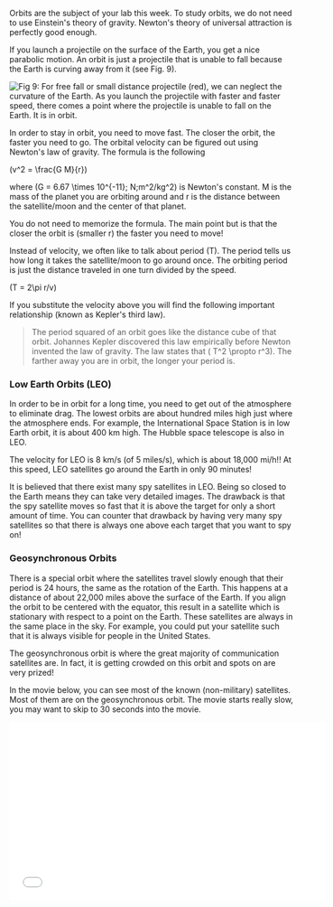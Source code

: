Orbits are the subject of your lab this week. To study orbits, we do not need to use Einstein's theory of gravity. Newton's theory of universal attraction is perfectly good enough.

If you launch a projectile on the surface of the Earth, you get a nice parabolic motion. An orbit is just a projectile that is unable to fall because the Earth is curving away from it (see Fig. 9).

![](https://online.science.psu.edu/sites/default/files/phys010/W14cosmo/orbitprojectile.jpg "Fig 9: For free fall or small distance projectile (red), we can neglect the curvature of the Earth. As you launch the projectile with faster and faster speed, there comes a  point where the projectile is unable to fall on the Earth. It is in orbit.")

In order to stay in orbit, you need to move fast. The closer the orbit, the faster you need to go. The orbital velocity can be figured out using Newton's law of gravity. The formula is the following

\(v^2 = \frac{G M}{r}\)

where \(G = 6.67 \times 10^{-11}\; N\;m^2/kg^2\) is Newton's constant. M is the mass of the planet you are orbiting around and r is the distance between the satellite/moon and the center of that planet.

You do not need to memorize the formula. The main point but is that the closer the orbit is (smaller r) the faster you need to move!

Instead of velocity, we often like to talk about period (T). The period tells us how long it takes the satellite/moon to go around once. The orbiting period is just the distance traveled in one turn divided by the speed.

\(T = 2\pi r/v\)

If you substitute the velocity above you will find the following important relationship (known as Kepler's third law).

> The period squared of an orbit goes like the distance cube of that orbit. Johannes Kepler discovered this law empirically before Newton invented the law of gravity. The law states that \( T^2 \propto r^3\). The farther away you are in orbit, the longer your period is.

### Low Earth Orbits (LEO)

In order to be in orbit for a long time, you need to get out of the atmosphere to eliminate drag. The lowest orbits are about hundred miles high just where the atmosphere ends. For example, the International Space Station is in low Earth orbit, it is about 400 km high. The Hubble space telescope is also in LEO.

The velocity for LEO is 8 km/s (of 5 miles/s), which is about 18,000 mi/h!! At this speed, LEO satellites go around the Earth in only 90 minutes!

It is believed that there exist many spy satellites in LEO. Being so closed to the Earth means they can take very detailed images. The drawback is that the spy satellite moves so fast that it is above the target for only a short amount of time. You can counter that drawback by having very many spy satellites so that there is always one above each target that you want to spy on!

### Geosynchronous Orbits

There is a special orbit where the satellites travel slowly enough that their period is 24 hours, the same as the rotation of the Earth. This happens at a distance of about 22,000 miles above the surface of the Earth. If you align the orbit to be centered with the equator, this result in a satellite which is stationary with respect to a point on the Earth. These satellites are always in the same place in the sky. For example, you could put your satellite such that it is always visible for people in the United States.

The geosynchronous orbit is where the great majority of communication satellites are. In fact, it is getting crowded on this orbit and spots on are very prized!

In the movie below, you can see most of the known (non-military) satellites. Most of them are on the geosynchronous orbit. The movie starts really slow, you may want to skip to 30 seconds into the movie.

<iframe allowfullscreen="" frameborder="0" height="315" src="//www.youtube.com/embed/OU2YVK8c-dA?rel=0" width="560"></iframe>